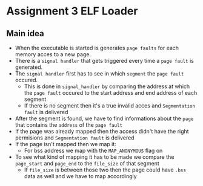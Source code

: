 # Assignment 3 ELF Loader

## Main idea
* When the executable is started is generates `page faults` for each memory acces to a new page.
* There is a `signal handler` that gets triggered every time a `page fault` is generated.
* The `signal handler` first has to see in which `segment` the `page fault` occured.
	* This is done in `signal_handler` by comparing the address at which the `page fault` occured to the start address and end address of each segment
	* If there is no segment then it's a true invalid acces and `Segmentation fault` is delivered
* After the segment is found, we have to find informations about the `page` that contains the `address` of the `page fault`
* If the page was already mapped then the access didn't have the right permisions and `Segmentation fault` is delivered
* If the page isn't mapped then we map it:
	* For bss address we map with the `MAP_ANONYMOUS` flag on
* To see what kind of mapping it has to be made we compare the `page_start` and `page_end` to the `file_size` of that segment
	* If `file_size` is between those two then the page could have `.bss` data as well and we have to map accordingly
